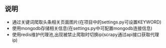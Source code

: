 ## 说明

* 通过关键词爬取头条相关页面图片(在项目中的settings.py可设置KEYWORD)
* 使用mongodb存储相关信息(在settings.py中可配置mongodb连接信息)
* 使用redis维护代理池,出现被禁止爬取时切换ip(scrapy通过api接口获取代理ip)